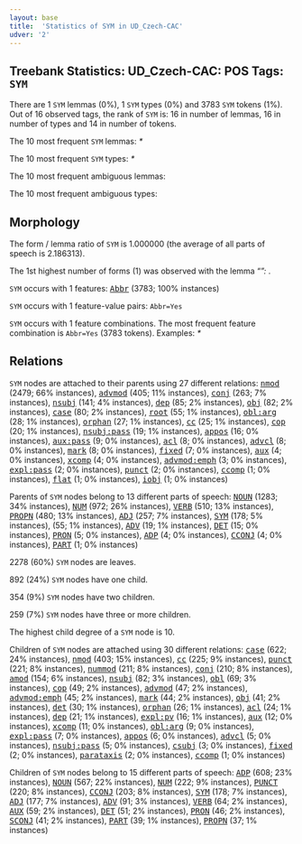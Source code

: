 ```yaml
---
layout: base
title:  'Statistics of SYM in UD_Czech-CAC'
udver: '2'
---
```


## Treebank Statistics: UD_Czech-CAC: POS Tags: `SYM`

There are 1 `SYM` lemmas (0%), 1 `SYM` types (0%) and 3783 `SYM` tokens (1%).
Out of 16 observed tags, the rank of `SYM` is: 16 in number of lemmas, 16 in number of types and 14 in number of tokens.

The 10 most frequent `SYM` lemmas: <em>*</em>

The 10 most frequent `SYM` types:  <em>*</em>

The 10 most frequent ambiguous lemmas: 

The 10 most frequent ambiguous types:  



## Morphology

The form / lemma ratio of `SYM` is 1.000000 (the average of all parts of speech is 2.186313).

The 1st highest number of forms (1) was observed with the lemma “*”: <em>*</em>.

`SYM` occurs with 1 features: <tt><a href="cs_cac-feat-Abbr.html">Abbr</a></tt> (3783; 100% instances)

`SYM` occurs with 1 feature-value pairs: `Abbr=Yes`

`SYM` occurs with 1 feature combinations.
The most frequent feature combination is `Abbr=Yes` (3783 tokens).
Examples: <em>*</em>


## Relations

`SYM` nodes are attached to their parents using 27 different relations: <tt><a href="cs_cac-dep-nmod.html">nmod</a></tt> (2479; 66% instances), <tt><a href="cs_cac-dep-advmod.html">advmod</a></tt> (405; 11% instances), <tt><a href="cs_cac-dep-conj.html">conj</a></tt> (263; 7% instances), <tt><a href="cs_cac-dep-nsubj.html">nsubj</a></tt> (141; 4% instances), <tt><a href="cs_cac-dep-dep.html">dep</a></tt> (85; 2% instances), <tt><a href="cs_cac-dep-obj.html">obj</a></tt> (82; 2% instances), <tt><a href="cs_cac-dep-case.html">case</a></tt> (80; 2% instances), <tt><a href="cs_cac-dep-root.html">root</a></tt> (55; 1% instances), <tt><a href="cs_cac-dep-obl-arg.html">obl:arg</a></tt> (28; 1% instances), <tt><a href="cs_cac-dep-orphan.html">orphan</a></tt> (27; 1% instances), <tt><a href="cs_cac-dep-cc.html">cc</a></tt> (25; 1% instances), <tt><a href="cs_cac-dep-cop.html">cop</a></tt> (20; 1% instances), <tt><a href="cs_cac-dep-nsubj-pass.html">nsubj:pass</a></tt> (19; 1% instances), <tt><a href="cs_cac-dep-appos.html">appos</a></tt> (16; 0% instances), <tt><a href="cs_cac-dep-aux-pass.html">aux:pass</a></tt> (9; 0% instances), <tt><a href="cs_cac-dep-acl.html">acl</a></tt> (8; 0% instances), <tt><a href="cs_cac-dep-advcl.html">advcl</a></tt> (8; 0% instances), <tt><a href="cs_cac-dep-mark.html">mark</a></tt> (8; 0% instances), <tt><a href="cs_cac-dep-fixed.html">fixed</a></tt> (7; 0% instances), <tt><a href="cs_cac-dep-aux.html">aux</a></tt> (4; 0% instances), <tt><a href="cs_cac-dep-xcomp.html">xcomp</a></tt> (4; 0% instances), <tt><a href="cs_cac-dep-advmod-emph.html">advmod:emph</a></tt> (3; 0% instances), <tt><a href="cs_cac-dep-expl-pass.html">expl:pass</a></tt> (2; 0% instances), <tt><a href="cs_cac-dep-punct.html">punct</a></tt> (2; 0% instances), <tt><a href="cs_cac-dep-ccomp.html">ccomp</a></tt> (1; 0% instances), <tt><a href="cs_cac-dep-flat.html">flat</a></tt> (1; 0% instances), <tt><a href="cs_cac-dep-iobj.html">iobj</a></tt> (1; 0% instances)

Parents of `SYM` nodes belong to 13 different parts of speech: <tt><a href="cs_cac-pos-NOUN.html">NOUN</a></tt> (1283; 34% instances), <tt><a href="cs_cac-pos-NUM.html">NUM</a></tt> (972; 26% instances), <tt><a href="cs_cac-pos-VERB.html">VERB</a></tt> (510; 13% instances), <tt><a href="cs_cac-pos-PROPN.html">PROPN</a></tt> (480; 13% instances), <tt><a href="cs_cac-pos-ADJ.html">ADJ</a></tt> (257; 7% instances), <tt><a href="cs_cac-pos-SYM.html">SYM</a></tt> (178; 5% instances),  (55; 1% instances), <tt><a href="cs_cac-pos-ADV.html">ADV</a></tt> (19; 1% instances), <tt><a href="cs_cac-pos-DET.html">DET</a></tt> (15; 0% instances), <tt><a href="cs_cac-pos-PRON.html">PRON</a></tt> (5; 0% instances), <tt><a href="cs_cac-pos-ADP.html">ADP</a></tt> (4; 0% instances), <tt><a href="cs_cac-pos-CCONJ.html">CCONJ</a></tt> (4; 0% instances), <tt><a href="cs_cac-pos-PART.html">PART</a></tt> (1; 0% instances)

2278 (60%) `SYM` nodes are leaves.

892 (24%) `SYM` nodes have one child.

354 (9%) `SYM` nodes have two children.

259 (7%) `SYM` nodes have three or more children.

The highest child degree of a `SYM` node is 10.

Children of `SYM` nodes are attached using 30 different relations: <tt><a href="cs_cac-dep-case.html">case</a></tt> (622; 24% instances), <tt><a href="cs_cac-dep-nmod.html">nmod</a></tt> (403; 15% instances), <tt><a href="cs_cac-dep-cc.html">cc</a></tt> (225; 9% instances), <tt><a href="cs_cac-dep-punct.html">punct</a></tt> (221; 8% instances), <tt><a href="cs_cac-dep-nummod.html">nummod</a></tt> (211; 8% instances), <tt><a href="cs_cac-dep-conj.html">conj</a></tt> (210; 8% instances), <tt><a href="cs_cac-dep-amod.html">amod</a></tt> (154; 6% instances), <tt><a href="cs_cac-dep-nsubj.html">nsubj</a></tt> (82; 3% instances), <tt><a href="cs_cac-dep-obl.html">obl</a></tt> (69; 3% instances), <tt><a href="cs_cac-dep-cop.html">cop</a></tt> (49; 2% instances), <tt><a href="cs_cac-dep-advmod.html">advmod</a></tt> (47; 2% instances), <tt><a href="cs_cac-dep-advmod-emph.html">advmod:emph</a></tt> (45; 2% instances), <tt><a href="cs_cac-dep-mark.html">mark</a></tt> (44; 2% instances), <tt><a href="cs_cac-dep-obj.html">obj</a></tt> (41; 2% instances), <tt><a href="cs_cac-dep-det.html">det</a></tt> (30; 1% instances), <tt><a href="cs_cac-dep-orphan.html">orphan</a></tt> (26; 1% instances), <tt><a href="cs_cac-dep-acl.html">acl</a></tt> (24; 1% instances), <tt><a href="cs_cac-dep-dep.html">dep</a></tt> (21; 1% instances), <tt><a href="cs_cac-dep-expl-pv.html">expl:pv</a></tt> (16; 1% instances), <tt><a href="cs_cac-dep-aux.html">aux</a></tt> (12; 0% instances), <tt><a href="cs_cac-dep-xcomp.html">xcomp</a></tt> (11; 0% instances), <tt><a href="cs_cac-dep-obl-arg.html">obl:arg</a></tt> (9; 0% instances), <tt><a href="cs_cac-dep-expl-pass.html">expl:pass</a></tt> (7; 0% instances), <tt><a href="cs_cac-dep-appos.html">appos</a></tt> (6; 0% instances), <tt><a href="cs_cac-dep-advcl.html">advcl</a></tt> (5; 0% instances), <tt><a href="cs_cac-dep-nsubj-pass.html">nsubj:pass</a></tt> (5; 0% instances), <tt><a href="cs_cac-dep-csubj.html">csubj</a></tt> (3; 0% instances), <tt><a href="cs_cac-dep-fixed.html">fixed</a></tt> (2; 0% instances), <tt><a href="cs_cac-dep-parataxis.html">parataxis</a></tt> (2; 0% instances), <tt><a href="cs_cac-dep-ccomp.html">ccomp</a></tt> (1; 0% instances)

Children of `SYM` nodes belong to 15 different parts of speech: <tt><a href="cs_cac-pos-ADP.html">ADP</a></tt> (608; 23% instances), <tt><a href="cs_cac-pos-NOUN.html">NOUN</a></tt> (567; 22% instances), <tt><a href="cs_cac-pos-NUM.html">NUM</a></tt> (222; 9% instances), <tt><a href="cs_cac-pos-PUNCT.html">PUNCT</a></tt> (220; 8% instances), <tt><a href="cs_cac-pos-CCONJ.html">CCONJ</a></tt> (203; 8% instances), <tt><a href="cs_cac-pos-SYM.html">SYM</a></tt> (178; 7% instances), <tt><a href="cs_cac-pos-ADJ.html">ADJ</a></tt> (177; 7% instances), <tt><a href="cs_cac-pos-ADV.html">ADV</a></tt> (91; 3% instances), <tt><a href="cs_cac-pos-VERB.html">VERB</a></tt> (64; 2% instances), <tt><a href="cs_cac-pos-AUX.html">AUX</a></tt> (59; 2% instances), <tt><a href="cs_cac-pos-DET.html">DET</a></tt> (51; 2% instances), <tt><a href="cs_cac-pos-PRON.html">PRON</a></tt> (46; 2% instances), <tt><a href="cs_cac-pos-SCONJ.html">SCONJ</a></tt> (41; 2% instances), <tt><a href="cs_cac-pos-PART.html">PART</a></tt> (39; 1% instances), <tt><a href="cs_cac-pos-PROPN.html">PROPN</a></tt> (37; 1% instances)

